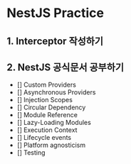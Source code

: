 # NestJS Practice

## 1. Interceptor 작성하기

## 2. NestJS 공식문서 공부하기

- [] Custom Providers
- [] Asynchronous Providers
- [] Injection Scopes
- [] Circular Dependency
- [] Module Reference
- [] Lazy-Loading Modules
- [] Execution Context
- [] Lifecycle events
- [] Platform agnosticism
- [] Testing
